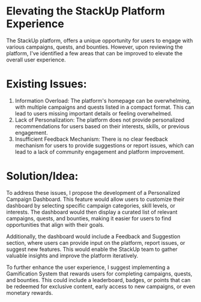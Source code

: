 # Elevating the StackUp Platform Experience

<p>The StackUp platform, offers a unique opportunity for users to engage with various campaigns, quests, and bounties. However, upon reviewing the platform, I've identified a few areas that can be improved to elevate the overall user experience.</p>

# Existing Issues:
1. Information Overload: The platform's homepage can be overwhelming, with multiple campaigns and quests listed in a compact format. This can lead to users missing important details or feeling overwhelmed.
2. Lack of Personalization: The platform does not provide personalized recommendations for users based on their interests, skills, or previous engagement.
3. Insufficient Feedback Mechanism: There is no clear feedback mechanism for users to provide suggestions or report issues, which can lead to a lack of community engagement and platform improvement.

# Solution/Idea:
<p>To address these issues, I propose the development of a Personalized Campaign Dashboard. This feature would allow users to customize their dashboard by selecting specific campaign categories, skill levels, or interests. The dashboard would then display a curated list of relevant campaigns, quests, and bounties, making it easier for users to find opportunities that align with their goals.</p>

<p>Additionally, the dashboard would include a Feedback and Suggestion section, where users can provide input on the platform, report issues, or suggest new features. This would enable the StackUp team to gather valuable insights and improve the platform iteratively.</p>

<p>To further enhance the user experience, I suggest implementing a Gamification System that rewards users for completing campaigns, quests, and bounties. This could include a leaderboard, badges, or points that can be redeemed for exclusive content, early access to new campaigns, or even monetary rewards.</p>
